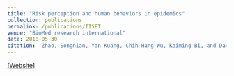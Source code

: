 ```yaml
---
title: "Risk perception and human behaviors in epidemics"
collection: publications
permalink: /publications/IISET
venue: "BioMed research international"
date: 2018-05-30
citation: 'Zhao, Songnian, Yan Kuang, Chih-Hang Wu, Kaiming Bi, and David Ben-Arieh. "Risk perception and human behaviors in epidemics." IISE Transactions on Healthcare Systems Engineering 8, no. 4 (2018): 315-328.'
---
```

[[Website]](https://www.tandfonline.com/doi/full/10.1080/24725579.2018.1464085?needAccess=true)
